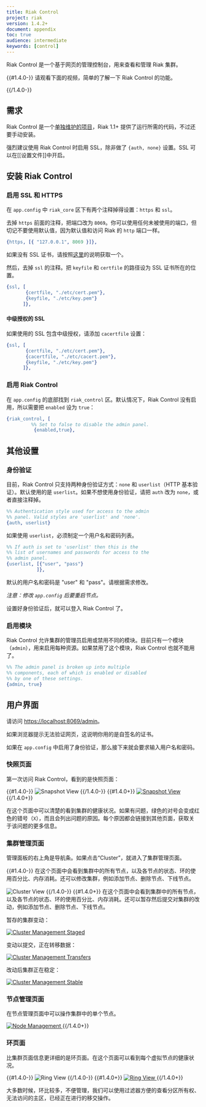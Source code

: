 ```yaml
---
title: Riak Control
project: riak
version: 1.4.2+
document: appendix
toc: true
audience: intermediate
keywords: [control]
---
```


Riak Control 是一个基于网页的管理控制台，用来查看和管理 Riak 集群。

{{#1.4.0-}}
请观看下面的视频，简单的了解一下 Riak Control 的功能。

<div style="display:none" class="iframe-video" id="http://player.vimeo.com/video/38345840"></div>
{{/1.4.0-}}

## 需求

Riak Control 是一个[单独维护的项目](https://github.com/basho/riak_control)，Riak 1.1+ 提供了运行所需的代码，不过还要手动安装。

强烈建议使用 Riak Control 时启用 SSL，除非做了 `{auth, none}` 设置。SSL 可以在[[设置文件]]中开启。

## 安装 Riak Control

### 启用 SSL 和 HTTPS

在 `app.config` 中 `riak_core` 区下有两个注释掉得设置：`https` 和 `ssl`。

去掉 `https` 前面的注释，把端口改为 `8069`。你可以使用任何未被使用的端口，但切记不要使用默认值，因为默认值和访问 Riak 的 `http` 端口一样。

```erlang
{https, [{ "127.0.0.1", 8069 }]},
```

如果没有 SSL 证书，请按照[这里](http://www.akadia.com/services/ssh_test_certificate.html)的说明获取一个。

然后，去掉 `ssl` 的注释。把 `keyfile` 和 `certfile` 的路径设为 SSL 证书所在的位置。

```erlang
{ssl, [
       {certfile, "./etc/cert.pem"},
       {keyfile, "./etc/key.pem"}
      ]},
```

#### 中级授权的 SSL

如果使用的 SSL 包含中级授权，请添加 `cacertfile` 设置：

```erlang
{ssl, [
       {certfile, "./etc/cert.pem"},
       {cacertfile, "./etc/cacert.pem"},
       {keyfile, "./etc/key.pem"}
      ]},
```

### 启用 Riak Control

在 `app.config` 的底部找到 `riak_control` 区。默认情况下，Riak Control 没有启用，所以需要把 `enabled` 设为 `true`：

```erlang
{riak_control, [
         %% Set to false to disable the admin panel.
          {enabled,true},
```

## 其他设置

### 身份验证

目前，Riak Control 只支持两种身份验证方式：`none` 和 `userlist`（HTTP 基本验证）。默认使用的是 `userlist`。如果不想使用身份验证，请把 `auth` 改为 `none`，或者直接注释掉。

```erlang
%% Authentication style used for access to the admin
%% panel. Valid styles are 'userlist' and 'none'.
{auth, userlist}
```

如果使用 `userlist`，必须制定一个用户名和密码列表。

```erlang
%% If auth is set to 'userlist' then this is the
%% list of usernames and passwords for access to the
%% admin panel.
{userlist, [{"user", "pass"}
           ]},
```

默认的用户名和密码是 "user" 和 "pass"。请根据需求修改。

*注意：修改 `app.config` 后要重启节点。*

设置好身份验证后，就可以登入 Riak Control 了。

### 启用模块

Riak Control 允许集群的管理员启用或禁用不同的模块。目前只有一个模块（`admin`），用来启用每种资源。如果禁用了这个模块，Riak Control 也就不能用了。

```erlang
%% The admin panel is broken up into multiple
%% components, each of which is enabled or disabled
%% by one of these settings.
{admin, true}
```

## 用户界面

请访问 <https://localhost:8069/admin>。

如果浏览器提示无法验证网页，这说明你用的是自签名的证书。

如果在 `app.config` 中启用了身份验证，那么接下来就会要求输入用户名和密码。

### 快照页面

第一次访问 Riak Control，看到的是快照页面：

{{#1.4.0-}}
![Snapshot View](/images/control_snapshot.png)
{{/1.4.0-}}
{{#1.4.0+}}
[ ![Snapshot View](/images/control_current_snapshot.png) ](/images/control_current_snapshot.png)
{{/1.4.0+}}

在这个页面中可以清楚的看到集群的健康状况。如果有问题，绿色的对号会变成红色的错号（`X`），而且会列出问题的原因。每个原因都会链接到其他页面，获取关于该问题的更多信息。

### 集群管理页面

管理面板的右上角是导航条。如果点击“Cluster”，就进入了集群管理页面。

{{#1.4.0-}}
在这个页面中会看到集群中的所有节点，以及各节点的状态、环的使用百分比、内存消耗。还可以修改集群，例如添加节点、删除节点、下线节点。

![Cluster View](/images/control_cluster.png)
{{/1.4.0-}}
{{#1.4.0+}}
在这个页面中会看到集群中的所有节点，以及各节点的状态、环的使用百分比、内存消耗。还可以暂存然后提交对集群的改动，例如添加节点、删除节点、下线节点。

暂存的集群变动：

[ ![Cluster Management Staged](/images/control_cluster_management_staged.png) ](/images/control_cluster_management_staged.png)

变动以提交，正在转移数据：

[ ![Cluster Management Transfers](/images/control_cluster_management_transfers.png) ](/images/control_cluster_management_transfers.png)

改动后集群正在稳定：

[ ![Cluster Management Stable](/images/control_cluster_management_stable.png) ](/images/control_cluster_management_stable.png)

### 节点管理页面

在节点管理页面中可以操作集群中的单个节点。

[ ![Node Management](/images/control_node_management.png) ](/images/control_node_management.png)
{{/1.4.0+}}

### 环页面

比集群页面信息更详细的是环页面。在这个页面可以看到每个虚拟节点的健康状况。

{{#1.4.0-}}
![Ring View](/images/control_ring.png)
{{/1.4.0-}}
{{#1.4.0+}}
[ ![Ring View](/images/control_current_ring.png) ](/images/control_current_ring.png)
{{/1.4.0+}}

大多数时候，环比较多，不便管理，我们可以使用过滤器方便的查看分区所有权、无法访问的主区，已经正在进行的移交操作。
